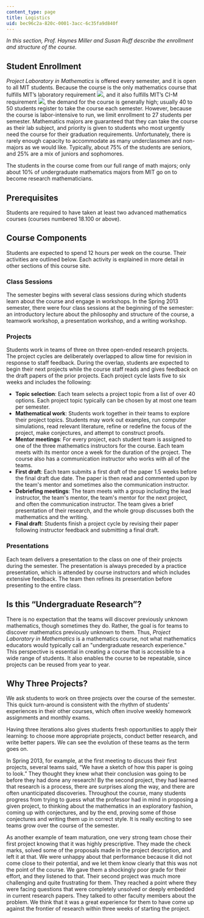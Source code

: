 ```yaml
---
content_type: page
title: Logistics
uid: bec96c2a-820c-0001-3acc-6c35fa9d840f
---
```


_In this section, Prof. Haynes Miller and Susan Ruff describe the enrollment and structure of the course._

Student Enrollment
------------------

_Project Laboratory in Mathematics_ is offered every semester, and it is open to all MIT students. Because the course is the only mathematics course that fulfills MIT’s laboratory requirement ![](/images/educator/icon-question-lab.png), and it also fulfills MIT’s CI-M requirement ![](/images/educator/icon-question-cim.png), the demand for the course is generally high; usually 40 to 50 students register to take the course each semester. However, because the course is labor-intensive to run, we limit enrollment to 27 students per semester. Mathematics majors are guaranteed that they can take the course as their lab subject, and priority is given to students who most urgently need the course for their graduation requirements. Unfortunately, there is rarely enough capacity to accommodate as many underclassmen and non-majors as we would like. Typically, about 75% of the students are seniors, and 25% are a mix of juniors and sophomores.

The students in the course come from our full range of math majors; only about 10% of undergraduate mathematics majors from MIT go on to become research mathematicians.

Prerequisites
-------------

Students are required to have taken at least two advanced mathematics courses (courses numbered 18.100 or above).

Course Components
-----------------

Students are expected to spend 12 hours per week on the course. Their activities are outlined below. Each activity is explained in more detail in other sections of this course site.

### Class Sessions

The semester begins with several class sessions during which students learn about the course and engage in workshops. In the Spring 2013 semester, there were four class sessions at the beginning of the semester: an introductory lecture about the philosophy and structure of the course, a teamwork workshop, a presentation workshop, and a writing workshop.

### Projects

Students work in teams of three on three open-ended research projects. The project cycles are deliberately overlapped to allow time for revision in response to staff feedback. During the overlap, students are expected to begin their next projects while the course staff reads and gives feedback on the draft papers of the prior projects. Each project cycle lasts five to six weeks and includes the following:

*   **Topic selection**: Each team selects a project topic from a list of over 40 options. Each project topic typically can be chosen by at most one team per semester.
*   **Mathematical work**: Students work together in their teams to explore their project topics. Students may work out examples, run computer simulations, read relevant literature, refine or redefine the focus of the project, make conjectures, and attempt to construct proofs.
*   **Mentor meetings**: For every project, each student team is assigned to one of the three mathematics instructors for the course. Each team meets with its mentor once a week for the duration of the project. The course also has a communication instructor who works with all of the teams.
*   **First draft**: Each team submits a first draft of the paper 1.5 weeks before the final draft due date. The paper is then read and commented upon by the team's mentor and sometimes also the communication instructor.
*   **Debriefing meetings**: The team meets with a group including the lead instructor, the team's mentor, the team's mentor for the next project, and often the communication instructor. The team gives a brief presentation of their research, and the whole group discusses both the mathematics and the writing.
*   **Final draft**: Students finish a project cycle by revising their paper following instructor feedback and submitting a final draft.

### Presentations

Each team delivers a presentation to the class on one of their projects during the semester. The presentation is always preceded by a practice presentation, which is attended by course instructors and which includes extensive feedback. The team then refines its presentation before presenting to the entire class.

Is this “Undergraduate Research”?
---------------------------------

There is no expectation that the teams will discover previously unknown mathematics, though sometimes they do. Rather, the goal is for teams to discover mathematics previously unknown to them. Thus, _Project Laboratory in Mathematics_ is a mathematics course, not what mathematics educators would typically call an "undergraduate research experience." This perspective is essential in creating a course that is accessible to a wide range of students. It also enables the course to be repeatable, since projects can be reused from year to year.

Why Three Projects?
-------------------

We ask students to work on three projects over the course of the semester. This quick turn-around is consistent with the rhythm of students’ experiences in their other courses, which often involve weekly homework assignments and monthly exams.

Having three iterations also gives students fresh opportunities to apply their learning: to choose more appropriate projects, conduct better research, and write better papers. We can see the evolution of these teams as the term goes on.

In Spring 2013, for example, at the first meeting to discuss their first projects, several teams said, “We have a sketch of how this paper is going to look.” They thought they knew what their conclusion was going to be before they had done any research! By the second project, they had learned that research is a process, there are surprises along the way, and there are often unanticipated discoveries. Throughout the course, many students progress from trying to guess what the professor had in mind in proposing a given project, to thinking about the mathematics in an exploratory fashion, coming up with conjectures, and by the end, proving some of those conjectures and writing them up in correct style. It is really exciting to see teams grow over the course of the semester.

As another example of team maturation, one very strong team chose their first project knowing that it was highly prescriptive. They made the check marks, solved some of the proposals made in the project description, and left it at that. We were unhappy about that performance because it did not come close to their potential, and we let them know clearly that this was not the point of the course. We gave them a shockingly poor grade for their effort, and they listened to that. Their second project was much more challenging and quite frustrating for them. They reached a point where they were facing questions that were completely unsolved or deeply embedded in current research papers. They talked to other faculty members about the problem. We think that it was a great experience for them to have come up against the frontier of research within three weeks of starting the project.